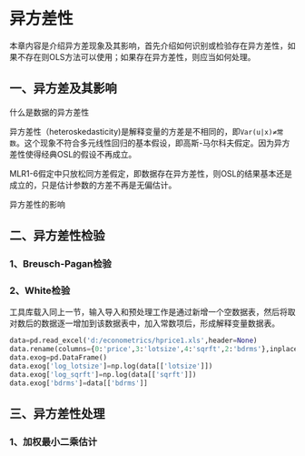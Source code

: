 # 异方差性

本章内容是介绍异方差现象及其影响，首先介绍如何识别或检验存在异方差性，如果不存在则OLS方法可以使用；如果存在异方差性，则应当如何处理。

## 一、异方差及其影响

什么是数据的异方差性

异方差性（heteroskedasticity\)是解释变量的方差是不相同的，即`Var(u|x)≠常数`。这个现象不符合多元线性回归的基本假设，即高斯-马尔科夫假定。因为异方差性使得经典OSL的假设不再成立。

MLR1-6假定中只放松同方差假定，即数据存在异方差性，则OSL的结果基本还是成立的，只是估计参数的方差不再是无偏估计。

异方差性的影响

## 二、异方差性检验

### 1、Breusch-Pagan检验

### 2、White检验

工具库载入同上一节，输入导入和预处理工作是通过新增一个空数据表，然后将取对数后的数据逐一增加到该数据表中，加入常数项后，形成解释变量数据表。

```py
data=pd.read_excel('d:/econometrics/hprice1.xls',header=None)
data.rename(columns={0:'price',3:'lotsize',4:'sqrft',2:'bdrms'},inplace=True)
data.exog=pd.DataFrame()
data.exog['log_lotsize']=np.log(data[['lotsize']])
data.exog['log_sqrft']=np.log(data[['sqrft']])
data.exog['bdrms']=data[['bdrms']]
```

## 三、异方差性处理

### 1、加权最小二乘估计

  


